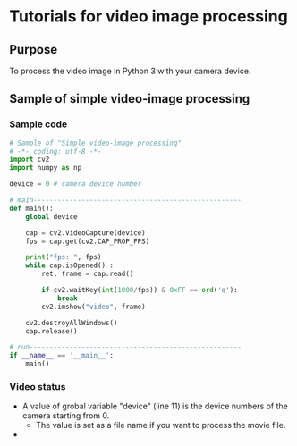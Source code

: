 # Tutorials for video image processing

## Purpose
To process the video image in Python 3 with your camera device.

## Sample of simple video-image processing

### Sample code
```python
# Sample of "Simple video-image processing"
# -*- coding: utf-8 -*-
import cv2
import numpy as np

device = 0 # camera device number

# main----------------------------------------------------
def main():
    global device

    cap = cv2.VideoCapture(device)
    fps = cap.get(cv2.CAP_PROP_FPS)

    print("fps: ", fps)
    while cap.isOpened() :
        ret, frame = cap.read()

        if cv2.waitKey(int(1000/fps)) & 0xFF == ord('q'):
            break
        cv2.imshow("video", frame)

    cv2.destroyAllWindows()
    cap.release()

# run-----------------------------------------------------
if __name__ == '__main__':
    main()
```

### Video status
- A value of grobal variable "device" (line 11)  is the device numbers of the camera starting from 0. 
  - The value is set as a file name if you want to process the movie file.
- 
